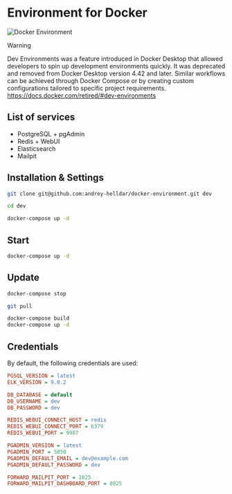 # Environment for Docker

<img src="https://preview.dragon-code.pro/andrey-helldar/environment.svg?brand=docker" alt="Docker Environment"/>

> [!WARNING]
>
> Dev Environments was a feature introduced in Docker Desktop that allowed developers to spin up development environments quickly. It was deprecated and removed from Docker Desktop version 4.42 and later. Similar workflows can be achieved through Docker Compose or by creating custom configurations tailored to specific project requirements.
> https://docs.docker.com/retired/#dev-environments

## List of services

* PostgreSQL + pgAdmin
* Redis + WebUI
* Elasticsearch
* Mailpit

## Installation & Settings

```bash
git clone git@github.com:andrey-helldar/docker-environment.git dev

cd dev

docker-compose up -d
```

## Start

```bash
docker-compose up -d
```

## Update

```bash
docker-compose stop

git pull

docker-compose build
docker-compose up -d
```

## Credentials

By default, the following credentials are used:

```ini
PGSQL_VERSION = latest
ELK_VERSION = 9.0.2

DB_DATABASE = default
DB_USERNAME = dev
DB_PASSWORD = dev

REDIS_WEBUI_CONNECT_HOST = redis
REDIS_WEBUI_CONNECT_PORT = 6379
REDIS_WEBUI_PORT = 9987

PGADMIN_VERSION = latest
PGADMIN_PORT = 5050
PGADMIN_DEFAULT_EMAIL = dev@example.com
PGADMIN_DEFAULT_PASSWORD = dev

FORWARD_MAILPIT_PORT = 1025
FORWARD_MAILPIT_DASHBOARD_PORT = 8025
```
